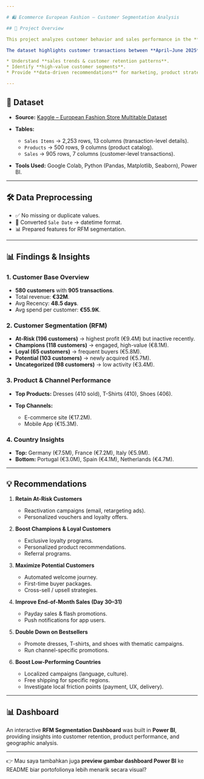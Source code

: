 ```yaml
---

# 🛍️ Ecommerce European Fashion – Customer Segmentation Analysis

## 📌 Project Overview

This project analyzes customer behavior and sales performance in the **European Fashion E-Commerce** industry using **RFM (Recency, Frequency, Monetary) segmentation**.

The dataset highlights customer transactions between **April–June 2025**, revealing fluctuations in sales and customer activity. This project aims to:

* Understand **sales trends & customer retention patterns**.
* Identify **high-value customer segments**.
* Provide **data-driven recommendations** for marketing, product strategy, and customer engagement.

---
```


## 📂 Dataset

* **Source:** [Kaggle – European Fashion Store Multitable Dataset](https://www.kaggle.com/datasets/joycemara/european-fashion-store-multitable-dataset/data)
* **Tables:**

  * `Sales Items` → 2,253 rows, 13 columns (transaction-level details).
  * `Products` → 500 rows, 9 columns (product catalog).
  * `Sales` → 905 rows, 7 columns (customer-level transactions).
* **Tools Used:** Google Colab, Python (Pandas, Matplotlib, Seaborn), Power BI.

---

## 🛠️ Data Preprocessing

* ✅ No missing or duplicate values.
* 🔄 Converted `Sale Date` → datetime format.
* 📊 Prepared features for RFM segmentation.

---

## 📊 Findings & Insights

### 1. Customer Base Overview

* **580 customers** with **905 transactions**.
* Total revenue: **€32M**.
* Avg Recency: **48.5 days**.
* Avg spend per customer: **€55.9K**.

### 2. Customer Segmentation (RFM)

* **At-Risk (196 customers)** → highest profit (€9.4M) but inactive recently.
* **Champions (118 customers)** → engaged, high-value (€8.1M).
* **Loyal (65 customers)** → frequent buyers (€5.8M).
* **Potential (103 customers)** → newly acquired (€5.7M).
* **Uncategorized (98 customers)** → low activity (€3.4M).

### 3. Product & Channel Performance

* **Top Products:** Dresses (410 sold), T-Shirts (410), Shoes (406).
* **Top Channels:**

  * E-commerce site (€17.2M).
  * Mobile App (€15.3M).

### 4. Country Insights

* **Top:** Germany (€7.5M), France (€7.2M), Italy (€5.9M).
* **Bottom:** Portugal (€3.0M), Spain (€4.1M), Netherlands (€4.7M).

---

## 💡 Recommendations

1. **Retain At-Risk Customers**

   * Reactivation campaigns (email, retargeting ads).
   * Personalized vouchers and loyalty offers.

2. **Boost Champions & Loyal Customers**

   * Exclusive loyalty programs.
   * Personalized product recommendations.
   * Referral programs.

3. **Maximize Potential Customers**

   * Automated welcome journey.
   * First-time buyer packages.
   * Cross-sell / upsell strategies.

4. **Improve End-of-Month Sales (Day 30–31)**

   * Payday sales & flash promotions.
   * Push notifications for app users.

5. **Double Down on Bestsellers**

   * Promote dresses, T-shirts, and shoes with thematic campaigns.
   * Run channel-specific promotions.

6. **Boost Low-Performing Countries**

   * Localized campaigns (language, culture).
   * Free shipping for specific regions.
   * Investigate local friction points (payment, UX, delivery).

---

## 📊 Dashboard

An interactive **RFM Segmentation Dashboard** was built in **Power BI**, providing insights into customer retention, product performance, and geographic analysis.

---


👉 Mau saya tambahkan juga **preview gambar dashboard Power BI** ke README biar portofolionya lebih menarik secara visual?
